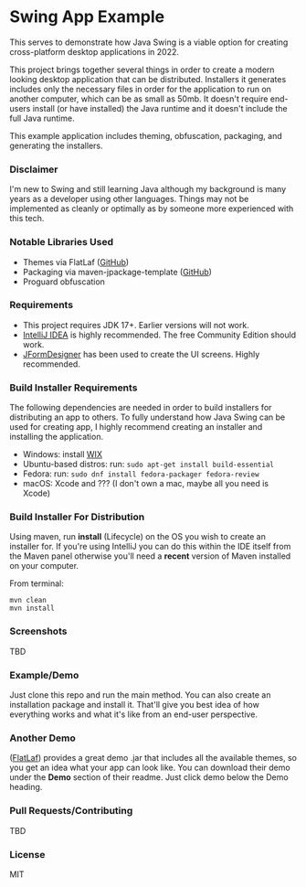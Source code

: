 # Swing App Example

This serves to demonstrate how Java Swing is a viable option for creating cross-platform desktop applications in 2022.

This project brings together several things in order to create a modern looking desktop application that can be
distributed. Installers it generates includes only the necessary files in order for the application to run on another
computer, which can be as small as 50mb. It doesn't require end-users install (or have installed) the Java runtime
and it doesn't include the full Java runtime.

This example application includes theming, obfuscation, packaging, and generating the installers.

### Disclaimer

I'm new to Swing and still learning Java although my background is many years as a developer using other languages.
Things may not be implemented as cleanly or optimally as by someone more experienced with this tech.

### Notable Libraries Used

- Themes via FlatLaf ([GitHub](https://github.com/JFormDesigner/FlatLaf))
- Packaging via maven-jpackage-template ([GitHub](https://github.com/wiverson/maven-jpackage-template))
- Proguard obfuscation

### Requirements

- This project requires JDK 17+. Earlier versions will not work.
- [IntelliJ IDEA](https://www.jetbrains.com/idea/) is highly recommended. The free Community Edition should work.
- [JFormDesigner](https://www.formdev.com/jformdesigner/) has been used to create the UI screens. Highly recommended.

### Build Installer Requirements

The following dependencies are needed in order to build installers for distributing an app to others. To fully
understand how Java Swing can be used for creating app, I highly recommend creating an installer and installing the
application.

- Windows: install [WIX](https://wixtoolset.org/)
- Ubuntu-based distros: run: ```sudo apt-get install build-essential```
- Fedora: run: ```sudo dnf install fedora-packager fedora-review```
- macOS: Xcode and ??? (I don't own a mac, maybe all you need is Xcode)

### Build Installer For Distribution

Using maven, run **install** (Lifecycle) on the OS you wish to create an installer for. If you're using IntelliJ you can
do this within the IDE itself from the Maven panel otherwise you'll need a **recent** version of Maven installed on your
computer.

From terminal:

```shell
mvn clean
mvn install
```

### Screenshots

TBD

### Example/Demo

Just clone this repo and run the main method. You can also create an installation package and install it. That'll give
you best idea of how everything works and what it's like from an end-user perspective.

### Another Demo

([FlatLaf](https://github.com/JFormDesigner/FlatLaf)) provides a great demo .jar that includes all the available
themes, so you get an idea what your app can look like. You can download their demo under the **Demo** section of their
readme. Just click demo below the Demo heading.

### Pull Requests/Contributing

TBD

### License

MIT